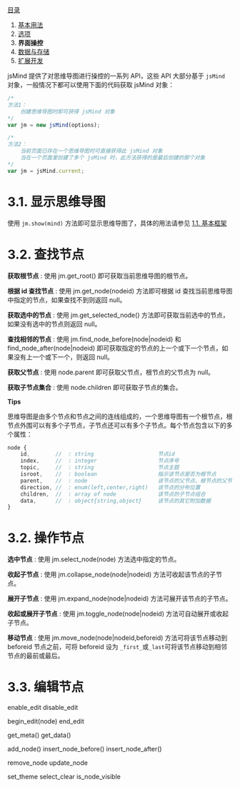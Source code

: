 [目录](index.md)

1. [基本用法](1.usage.md)
2. [选项](2.options.md)
3. **界面操控**
4. [数据与存储](4.storage.md)
5. [扩展开发](5.extends.md)


jsMind 提供了对思维导图进行操控的一系列 API，这些 API 大部分基于 `jsMind` 对象，一般情况下都可以使用下面的代码获取 jsMind 对象：

```javascript
/*
方法1：
    创建思维导图时即可获得 jsMind 对象
*/
var jm = new jsMind(options);

/*
方法2：
    当前页面已存在一个思维导图时可直接获得此 jsMind 对象
    当在一个页面里创建了多个 jsMind 时，此方法获得的是最后创建的那个对象
*/
var jm = jsMind.current;
```

3.1. 显示思维导图
===
使用 `jm.show(mind)` 方法即可显示思维导图了，具体的用法请参见 [1.1. 基本框架](1.usage.md)

3.2. 查找节点
===
**获取根节点** : 使用 jm.get_root() 即可获取当前思维导图的根节点。

**根据 id 查找节点** : 使用 jm.get_node(nodeid) 方法即可根据 id 查找当前思维导图中指定的节点，如果查找不到则返回 null。

**获取选中的节点** : 使用 jm.get_selected_node() 方法即可获取当前选中的节点，如果没有选中的节点则返回 null。

**查找相邻的节点** : 使用 jm.find_node_before(node|nodeid) 和 find_node_after(node|nodeid) 即可获取指定的节点的上一个或下一个节点，如果没有上一个或下一个，则返回 null。

**获取父节点** : 使用 node.parent 即可获取父节点，根节点的父节点为 null。

**获取子节点集合** : 使用 node.children 即可获取子节点的集合。

**Tips**

思维导图是由多个节点和节点之间的连线组成的，一个思维导图有一个根节点，根节点外围可以有多个子节点，子节点还可以有多个子节点。每个节点包含以下的多个属性：

```javascript
node {
    id,        //  : string                    节点id
    index,     //  : integer                   节点序号
    topic,     //  : string                    节点主题
    isroot,    //  : boolean                   指示该节点是否为根节点
    parent,    //  : node                      该节点的父节点，根节点的父节目为 null ，但请不要根据此属性判断该节点是否为根节点
    direction, //  : enum(left,center,right)   该节点的分布位置
    children,  //  : array of node             该节点的子节点组合
    data,      //  : object{string,object}     该节点的其它附加数据
}
```

3.2. 操作节点
===
**选中节点** : 使用 jm.select_node(node) 方法选中指定的节点。

**收起子节点** : 使用 jm.collapse_node(node|nodeid) 方法可收起该节点的子节点。

**展开子节点** : 使用 jm.expand_node(node|nodeid) 方法可展开该节点的子节点。

**收起或展开子节点** : 使用 jm.toggle_node(node|nodeid) 方法可自动展开或收起子节点。

**移动节点** : 使用 jm.move_node(node|nodeid,beforeid) 方法可将该节点移动到 beforeid 节点之前，可将 beforeid 设为 `_first_`或`_last`可将该节点移动到相邻节点的最前或最后。 

3.3. 编辑节点
===


enable_edit
disable_edit

begin_edit(node)
end_edit

get_meta()
get_data()

add_node()
insert_node_before()
insert_node_after()

remove_node
update_node

set_theme
select_clear
is_node_visible


